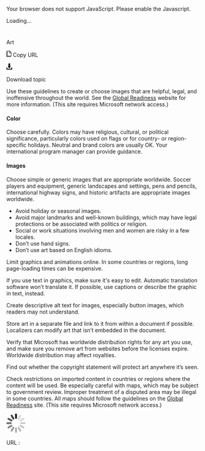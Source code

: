 Your browser does not support JavaScript. Please enable the Javascript.

Loading...

# 

Art

![Copy URL](art_files/Copy.png)
Copy URL

![Download](art_files/Download.png)

Download topic

Use these guidelines to create or choose images that are helpful, legal, and inoffensive throughout the world. See the [Global Readiness](https://microsoft.sharepoint.com/teams/celaGlobalReadiness/Pages/Home.aspx "Global Readiness website") website for more information. (This site requires Microsoft network access.)

#### Color

Choose carefully. Colors
may have religious, cultural, or political significance, particularly
colors used on flags or for country- or region-specific holidays.
Neutral and brand colors are usually OK. Your international program
manager can provide guidance.

#### Images

Choose simple or generic images that are appropriate worldwide. Soccer
players and equipment, generic landscapes and settings, pens and
pencils, international highway signs, and historic artifacts are
appropriate images worldwide.

  - Avoid holiday or seasonal images. 
  - Avoid major landmarks and well-known buildings, which may have legal protections or be associated with politics or religion. 
  - Social or work situations involving men and women are risky in a few locales. 
  - Don’t use hand signs. 
  - Don’t use art based on English idioms.

Limit graphics and animations online. In some countries or regions, long page-loading times can be expensive.

If you use text in graphics, make sure it's easy to edit. Automatic translation software won’t translate it. If possible, use captions or describe the graphic in text, instead. 

Create descriptive alt text for images, especially button images, which readers may not understand. 

Store art in a separate file and link to it from within a document if possible. Localizers can modify art that isn’t embedded in the document. 

Verify that Microsoft has worldwide distribution rights for
any art you use, and make sure you remove art from websites before the
licenses expire. Worldwide distribution may affect royalties.

Find out whether the copyright statement will protect art anywhere it’s seen. 

Check restrictions on imported content
in countries or regions where the content will be used. Be especially
careful with maps, which may be subject to government review. Improper
treatment of a disputed area may be illegal in some countries. All maps
should follow the guidelines on the [Global Readiness](https://microsoft.sharepoint.com/teams/celaGlobalReadiness/Pages/geography.aspx "Geography guidelines on Global Readiness website") site. (This site requires Microsoft network access.)

![In progress](art_files/activity-large.gif)

URL :
